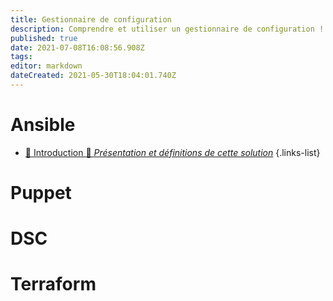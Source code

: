 ```yaml
---
title: Gestionnaire de configuration
description: Comprendre et utiliser un gestionnaire de configuration !
published: true
date: 2021-07-08T16:08:56.908Z
tags: 
editor: markdown
dateCreated: 2021-05-30T18:04:01.740Z
---
```


# Ansible

- [📱 Introduction 🚧 *Présentation et définitions de cette solution*](/Configuration/Ansible/Introduction)
{.links-list}

# Puppet

# DSC

# Terraform